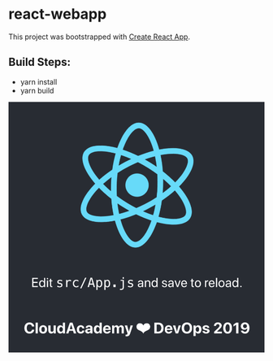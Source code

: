 # react-webapp

This project was bootstrapped with [Create React App](https://github.com/facebook/create-react-app).

## Build Steps:
* yarn install
* yarn build

![alt text](./docs/example-screen.png "React sample WebApp")
